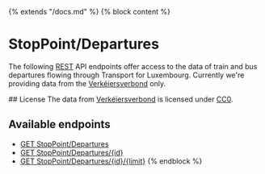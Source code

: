 {% extends "/docs.md" %}
{% block content %}
# StopPoint/Departures
The following [REST](https://en.wikipedia.org/wiki/Representational_state_transfer) API endpoints offer access to the data of train and bus departures flowing through Transport for Luxembourg.
Currently we're providing data from the [Verkéiersverbond](https://data.public.lu/en/organizations/mobiliteitszentral/) only.

## License
The data from [Verkéiersverbond](https://data.public.lu/en/organizations/mobiliteitszentral/) is licensed under [CC0](https://creativecommons.org/publicdomain/zero/1.0/).

## Available endpoints
- [GET StopPoint/Departures](/RESTAPIs/StopPoint/Departures/index.md)
- [GET StopPoint/Departures/{id}](/RESTAPIs/StopPoint/Departures/id.md)
- [GET StopPoint/Departures/{id}/{limit}](/RESTAPIs/StopPoint/Departures/id-limit.md)
{% endblock %}
